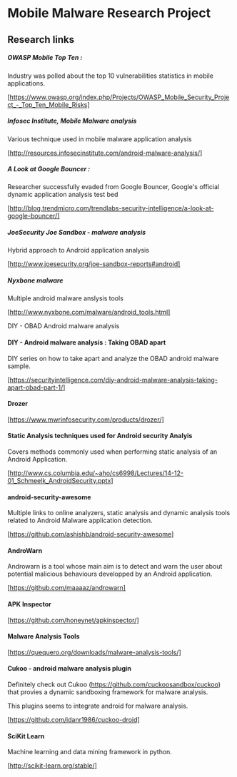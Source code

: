 # Mobile Malware Research Project

## Research links

##### OWASP Mobile Top Ten  :

Industry was polled about the top 10 vulnerabilities statistics in mobile applications.

[https://www.owasp.org/index.php/Projects/OWASP_Mobile_Security_Project_-_Top_Ten_Mobile_Risks]

##### Infosec Institute, Mobile Malware analysis

Various technique used in mobile malware application analysis

[http://resources.infosecinstitute.com/android-malware-analysis/]

##### A Look at Google Bouncer :

Researcher successfully evaded from Google Bouncer, Google's official dynamic application analysis test bed

[http://blog.trendmicro.com/trendlabs-security-intelligence/a-look-at-google-bouncer/]

##### JoeSecurity Joe Sandbox - malware analysis

Hybrid approach to Android application analysis

[http://www.joesecurity.org/joe-sandbox-reports#android]

##### Nyxbone malware

Multiple android malware anslysis tools

[http://www.nyxbone.com/malware/android_tools.html]

DIY - OBAD Android malware analysis

#### DIY - Android malware analysis : Taking OBAD apart

DIY series on how to take apart and analyze the OBAD android malware sample.

[https://securityintelligence.com/diy-android-malware-analysis-taking-apart-obad-part-1/]

#### Drozer

[https://www.mwrinfosecurity.com/products/drozer/]

#### Static Analysis techniques used for Android security Analyis

Covers methods commonly used when performing static analysis of an Android Application.

[http://www.cs.columbia.edu/~aho/cs6998/Lectures/14-12-01_Schmeelk_AndroidSecurity.pptx]

#### android-security-awesome

Multiple links to online analyzers, static analysis and dynamic analysis tools related to Android Malware application detection.

[https://github.com/ashishb/android-security-awesome]



#### AndroWarn

Androwarn is a tool whose main aim is to detect and warn the user about potential malicious behaviours developped by an Android application.

[https://github.com/maaaaz/androwarn]



#### APK Inspector

[https://github.com/honeynet/apkinspector/]

#### Malware Analysis Tools

[https://quequero.org/downloads/malware-analysis-tools/]



#### Cukoo - android malware analysis plugin

Definitely check out Cukoo (https://github.com/cuckoosandbox/cuckoo) that provies a dynamic sandboxing framework for malware analysis.

This plugins seems to integrate android for malware analysis.

[https://github.com/idanr1986/cuckoo-droid]

#### SciKit Learn

Machine learning and data mining framework in python.

[http://scikit-learn.org/stable/]